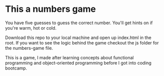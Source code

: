 # This a numbers game

You have five guesses to guess the correct number. You'll get hints on if you're warm, hot or cold.

Download this repo to your local machine and open up index.html in the root. If you want to see the logic behind the game checkout the js folder for the numbers-game file.

This is a game, I made after learning concepts about functional programming and object-oriented programming before I got into coding bootcamp.

